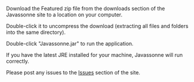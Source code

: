 Download the Featured zip file from the downloads section of the Javassonne site to a location on your computer.

Double-click it to uncompress the download (extracting all files and folders into the same directory).

Double-click "Javassonne.jar" to run the application.

If you have the latest JRE installed for your machine, Javassonne will run correctly.

Please post any issues to the [Issues](http://code.google.com/p/javassonne/issues/list) section of the site.